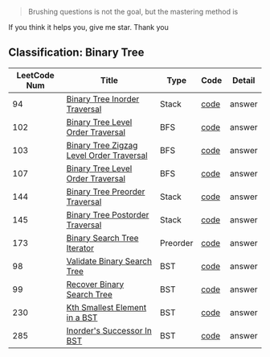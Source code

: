 
> Brushing questions is not the goal, but the mastering method is

If you think it helps you, give me star. Thank you

## Classification: Binary Tree

| LeetCode Num | Title | Type | Code | Detail |
| --- | --- | --- | --- | --- |
| 94 | [Binary Tree Inorder Traversal](https://leetcode-cn.com/problems/binary-tree-inorder-traversal/) | Stack | [code](https://github.com/Rain-Life/algorithm-go/blob/master/BinaryTree/94.go) | answer |
| 102 | [Binary Tree Level Order Traversal](https://leetcode-cn.com/problems/binary-tree-level-order-traversal/) | BFS | [code](https://github.com/Rain-Life/algorithm-go/blob/master/BinaryTree/102.go) | answer |
| 103 | [Binary Tree Zigzag Level Order Traversal](https://leetcode-cn.com/problems/binary-tree-zigzag-level-order-traversal/) | BFS | [code](https://github.com/Rain-Life/algorithm-go/blob/master/BinaryTree/103.go) | answer |
| 107 | [Binary Tree Level Order Traversal](https://leetcode-cn.com/problems/binary-tree-level-order-traversal-ii/) | BFS | [code](https://github.com/Rain-Life/algorithm-go/blob/master/BinaryTree/107.go) | answer |
| 144 | [Binary Tree Preorder Traversal](https://leetcode-cn.com/problems/binary-tree-preorder-traversal/) | Stack | [code](https://github.com/Rain-Life/algorithm-go/blob/master/BinaryTree/144.go) | answer |
| 145 | [Binary Tree Postorder Traversal](https://leetcode-cn.com/problems/binary-tree-postorder-traversal/) | Stack | [code](https://github.com/Rain-Life/algorithm-go/blob/master/BinaryTree/145.go) | answer |
| 173 | [Binary Search Tree Iterator](https://leetcode-cn.com/problems/binary-search-tree-iterator/) | Preorder | [code](https://github.com/Rain-Life/algorithm-go/blob/master/BinaryTree/173.go) | answer |
| 98 | [Validate Binary Search Tree](https://leetcode-cn.com/problems/validate-binary-search-tree/) | BST | [code](https://github.com/Rain-Life/algorithm-go/blob/master/BinaryTree/98.go) | answer |
| 99 | [Recover Binary Search Tree](https://leetcode-cn.com/problems/recover-binary-search-tree/) | BST | [code](https://github.com/Rain-Life/algorithm-go/blob/master/BinaryTree/99.go) | answer |
| 230 | [Kth Smallest Element in a BST](https://leetcode-cn.com/problems/kth-smallest-element-in-a-bst/) | BST | [code](https://github.com/Rain-Life/algorithm-go/blob/master/BinaryTree/230.go) | answer |
| 285 | [Inorder's Successor In BST](https://leetcode-cn.com/problems/P5rCT8/) | BST | [code](https://github.com/Rain-Life/algorithm-go/blob/master/BinaryTree/285.go) | answer |